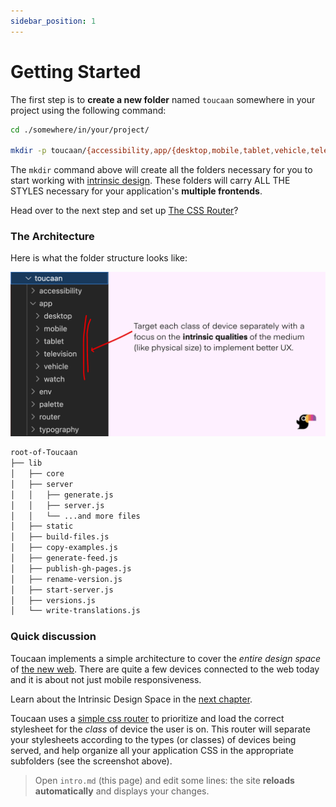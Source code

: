 ```yaml
---
sidebar_position: 1
---
```


# Getting Started

The first step is to **create a new folder** named `toucaan` somewhere in your project using the following command: 

```bash title="Setup:"
cd ./somewhere/in/your/project/

mkdir -p toucaan/{accessibility,app/{desktop,mobile,tablet,vehicle,television,watch},env/{helpers,tags},palette,router,typography,utils}

```

The `mkdir` command above will create all the folders necessary for you to start working with [intrinsic design](https://toucaan.com). These folders will carry ALL THE STYLES necessary for your application's **multiple frontends**. 


Head over to the next step and set up [The CSS Router](router.md)?

### The Architecture

Here is what the folder structure looks like: 

![Toucaan architecture](img/toucaan-folders.jpg)

```bash
root-of-Toucaan
├── lib
│   ├── core
│   ├── server
│   │   ├── generate.js
│   │   ├── server.js
│   │   └── ...and more files
│   ├── static
│   ├── build-files.js
│   ├── copy-examples.js
│   ├── generate-feed.js
│   ├── publish-gh-pages.js
│   ├── rename-version.js
│   ├── start-server.js
│   ├── versions.js
│   └── write-translations.js
```

### Quick discussion

Toucaan implements a simple architecture to cover the _entire design space_ of [the new web](https://bubblin.io/blog/the-new-landscape-of-the-web). There are quite a few devices connected to the web today and it is about not just mobile responsiveness. 

Learn about the Intrinsic Design Space in the [next chapter](space.md).

Toucaan uses a [simple css router](router.md) to prioritize and load the correct stylesheet for the _class_ of device the user is on. This router will separate your stylesheets according to the types (or classes) of devices being served, and help organize all your application CSS in the appropriate subfolders (see the screenshot above).



> Open `intro.md` (this page) and edit some lines: the site **reloads automatically** and displays your changes.